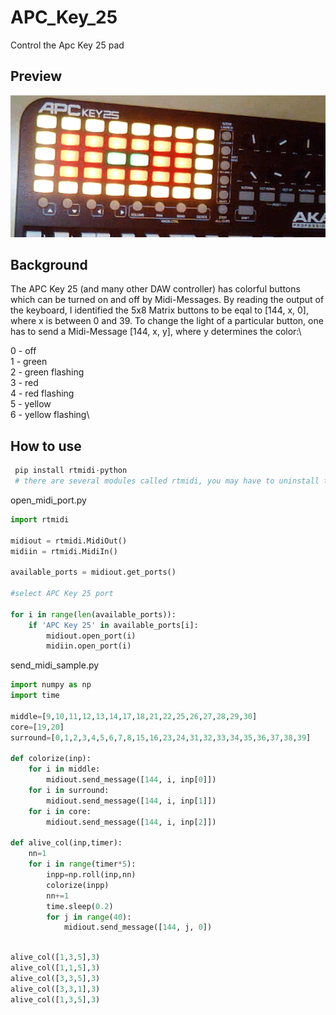 # APC_Key_25
Control the Apc Key 25 pad


## Preview
![sample_gif](https://raw.githubusercontent.com/ambader/APC_Key_25/main/sample.gif)


## Background
The APC Key 25 (and many other DAW controller) has colorful buttons which can be turned on and off by Midi-Messages.
By reading the output of the keyboard, I identified the 5x8 Matrix buttons to be eqal to [144, x, 0], where x is between 0 and 39.
To change the light of a particular button, one has to send a Midi-Message [144, x, y], where y determines the color:\

0 - off\
1 - green\
2 - green flashing\
3 - red\
4 - red flashing\
5 - yellow\
6 - yellow flashing\

## How to use
```python
 pip install rtmidi-python
 # there are several modules called rtmidi, you may have to uninstall the other version 
```

open_midi_port.py
```python
import rtmidi

midiout = rtmidi.MidiOut()
midiin = rtmidi.MidiIn()

available_ports = midiout.get_ports()

#select APC Key 25 port

for i in range(len(available_ports)):
    if 'APC Key 25' in available_ports[i]:
        midiout.open_port(i)
        midiin.open_port(i)
```

send_midi_sample.py
```python
import numpy as np
import time

middle=[9,10,11,12,13,14,17,18,21,22,25,26,27,28,29,30]
core=[19,20]
surround=[0,1,2,3,4,5,6,7,8,15,16,23,24,31,32,33,34,35,36,37,38,39]

def colorize(inp):
    for i in middle:
        midiout.send_message([144, i, inp[0]])
    for i in surround:
        midiout.send_message([144, i, inp[1]])
    for i in core:
        midiout.send_message([144, i, inp[2]])
        
def alive_col(inp,timer):
    nn=1
    for i in range(timer*5):
        inpp=np.roll(inp,nn)
        colorize(inpp)
        nn+=1
        time.sleep(0.2)
        for j in range(40):
            midiout.send_message([144, j, 0])
    
```

```python
alive_col([1,3,5],3)
alive_col([1,1,5],3)
alive_col([3,3,5],3)
alive_col([3,3,1],3)
alive_col([1,3,5],3)
```
